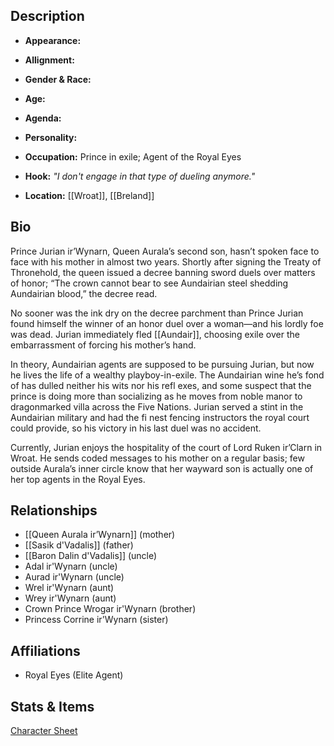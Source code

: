 ## Description
- **Appearance:** 

- **Allignment:** 

- **Gender & Race:** 

- **Age:** 

- **Agenda:** 

- **Personality:** 

- **Occupation:** Prince in exile; Agent of the Royal Eyes

- **Hook:** *"I don't engage in *that* type of dueling anymore."*

- **Location:** [[Wroat]], [[Breland]]

## Bio
Prince Jurian ir’Wynarn, Queen Aurala’s second son, hasn’t spoken face to face with his mother in almost two years. Shortly after signing the Treaty of Thronehold, the queen issued a decree banning sword duels over matters of honor; “The crown cannot bear to see Aundairian steel shedding Aundairian blood,” the decree read.

No sooner was the ink dry on the decree parchment than Prince Jurian found himself the winner of an honor duel over a woman—and his lordly foe was dead. Jurian immediately fled [[Aundair]], choosing exile over the embarrassment of forcing his mother’s hand.

In theory, Aundairian agents are supposed to be pursuing Jurian, but now he lives the life of a wealthy playboy-in-exile. The Aundairian wine he’s fond of has dulled neither his wits nor his refl exes, and some suspect that the prince is doing more than socializing as he moves from noble manor to dragonmarked villa across the Five Nations. Jurian served a stint in the Aundairian military and had the fi nest fencing instructors the royal court could provide, so his victory in his last duel was no accident.

Currently, Jurian enjoys the hospitality of the court of Lord Ruken ir’Clarn in Wroat. He sends coded messages to his mother on a regular basis; few outside Aurala’s inner circle know that her wayward son is actually one of her top agents in the Royal Eyes.

## Relationships
- [[Queen Aurala ir’Wynarn]] (mother)
- [[Sasik d'Vadalis]] (father)
- [[Baron Dalin d'Vadalis]] (uncle)
- Adal ir'Wynarn (uncle)
- Aurad ir'Wynarn (uncle)
- Wrel ir'Wynarn (aunt)
- Wrey ir'Wynarn (aunt)
- Crown Prince Wrogar ir'Wynarn (brother)
- Princess Corrine ir'Wynarn (sister)

## Affiliations
- Royal Eyes (Elite Agent)

## Stats & Items
[Character Sheet](https://ddb.ac/characters/32663688/v3PgNq)
